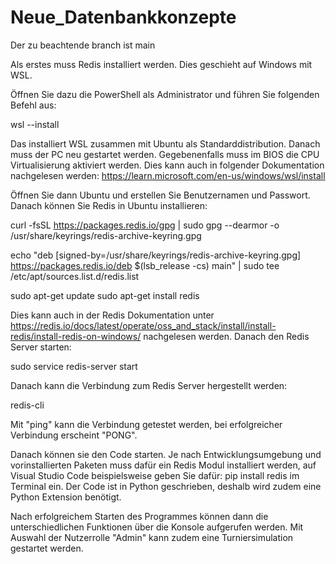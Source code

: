 # Neue_Datenbankkonzepte

Der zu beachtende branch ist main

Als erstes muss Redis installiert werden. Dies geschieht auf Windows mit WSL.

Öffnen Sie dazu die PowerShell als Administrator und führen Sie folgenden Befehl aus: 

wsl --install

Das installiert WSL zusammen mit Ubuntu als Standarddistribution. Danach muss der PC neu gestartet werden.
Gegebenenfalls muss im BIOS die CPU Virtualisierung aktiviert werden.
Dies kann auch in folgender Dokumentation nachgelesen werden: https://learn.microsoft.com/en-us/windows/wsl/install

Öffnen Sie dann Ubuntu und erstellen Sie Benutzernamen und Passwort.
Danach können Sie Redis in Ubuntu installieren:

curl -fsSL https://packages.redis.io/gpg | sudo gpg --dearmor -o /usr/share/keyrings/redis-archive-keyring.gpg

echo "deb [signed-by=/usr/share/keyrings/redis-archive-keyring.gpg] https://packages.redis.io/deb $(lsb_release -cs) main" | sudo tee /etc/apt/sources.list.d/redis.list

sudo apt-get update
sudo apt-get install redis

Dies kann auch in der Redis Dokumentation unter https://redis.io/docs/latest/operate/oss_and_stack/install/install-redis/install-redis-on-windows/  nachgelesen werden.
Danach den Redis Server starten:

sudo service redis-server start

Danach kann die Verbindung zum Redis Server hergestellt werden:

redis-cli

Mit "ping" kann die Verbindung getestet werden, bei erfolgreicher Verbindung erscheint "PONG".

Danach können sie den Code starten. Je nach Entwicklungsumgebung und vorinstallierten Paketen muss dafür ein Redis Modul installiert werden,
auf Visual Studio Code beispielsweise geben Sie dafür: 
pip install redis 
im Terminal ein. Der Code ist in Python geschrieben, deshalb wird zudem eine Python Extension benötigt.

Nach erfolgreichem Starten des Programmes können dann die unterschiedlichen Funktionen über die Konsole aufgerufen werden. Mit Auswahl der Nutzerrolle "Admin" kann zudem eine Turniersimulation gestartet werden.
